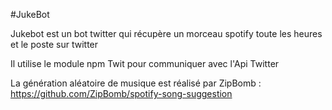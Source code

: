 #JukeBot

Jukebot est un bot twitter qui récupère un morceau spotify toute les heures et le poste sur twitter

Il utilise le module npm Twit pour communiquer avec l'Api Twitter

La génération aléatoire de musique est réalisé par ZipBomb : https://github.com/ZipBomb/spotify-song-suggestion


